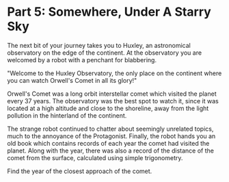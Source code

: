# Part 5: Somewhere, Under A Starry Sky

The next bit of your journey takes you to Huxley, an astronomical observatory on the edge of the continent. At the observatory you are welcomed by a robot with a penchant for blabbering.

"Welcome to the Huxley Observatory, the only place on the continent where you can watch Orwell's Comet in all its glory!"

Orwell's Comet was a long orbit interstellar comet which visited the planet every 37 years. The observatory was the best spot to watch it, since it was located at a high altitude and close to the shoreline, away from the light pollution in the hinterland of the continent.

The strange robot continued to chatter about seemingly unrelated topics, much to the annoyance of the Protagonist. Finally, the robot hands you an old book which contains records of each year the comet had visited the planet. Along with the year, there was also a record of the distance of the comet from the surface, calculated using simple trigonometry.

Find the year of the closest approach of the comet.